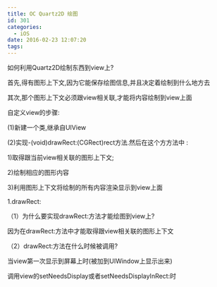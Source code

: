 ```yaml
---
title: OC Quartz2D 绘图
id: 301
categories:
  - iOS
date: 2016-02-23 12:07:20
tags:
---
```


如何利用Quartz2D绘制东西到view上?

首先,得有图形上下文,因为它能保存绘图信息,并且决定着绘制到什么地方去

其次,那个图形上下⽂必须跟view相关联,才能将内容绘制到view上面

⾃定义view的步骤:

(1)新建⼀个类,继承自UIView

(2)实现-(void)drawRect:(CGRect)rect⽅法.然后在这个⽅方法中 :

1)取得跟当前view相关联的图形上下文;

2)绘制相应的图形内容

3)利用图形上下文将绘制的所有内容渲染显示到view上面

1.drawRect:

（1）为什么要实现drawRect:⽅法才能绘图到view上?

因为在drawRect:⽅法中才能取得跟view相关联的图形上下文

（2）drawRect:⽅法在什么时候被调用?

当view第一次显示到屏幕上时(被加到UIWindow上显示出来)

调用view的setNeedsDisplay或者setNeedsDisplayInRect:时